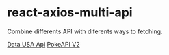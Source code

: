 # react-axios-multi-api

Combine differents API with diferents ways to fetching.

[Data USA Api](https://datausa.io/api/)
[PokeAPI V2](https://pokeapi.co/api/v2/)
